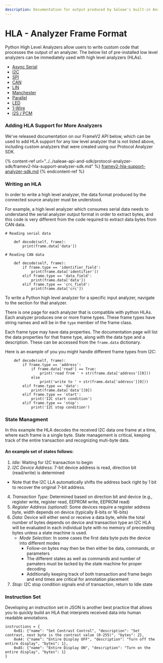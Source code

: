 ```yaml
---
description: Documentation for output produced by Saleae's built-in Analyzers
---
```


# HLA - Analyzer Frame Format

Python High Level Analyzers allow users to write custom code that processes the output of an analyzer. The below list of pre-installed low level analyzers can be immediately used with high level analyzers (HLAs).

* [Async Serial](serial-analyzer.md)
* [I2C](i2c-analyzer.md)
* [SPI](spi-analyzer.md)
* [CAN](can-analyzer.md)
* [LIN](lin-analyzer.md)
* [Manchester](manchester-analyzer.md)
* [Parallel](simple-parallel-analyzer.md)
* [LED](async-rgb-led-analyzer.md)
* [1-Wire](1-wire-analyzer.md)
* [I2S / PCM](i2s-analyzer.md)

### Adding HLA Support for More Analyzers

We've released documentation on our FrameV2 API below, which can be used to add HLA support for any low level analyzer that is not listed above, including custom analyzers that were created using our Protocol Analyzer SDK.

{% content-ref url="../../saleae-api-and-sdk/protocol-analyzer-sdk/framev2-hla-support-analyzer-sdk.md" %}
[framev2-hla-support-analyzer-sdk.md](../../saleae-api-and-sdk/protocol-analyzer-sdk/framev2-hla-support-analyzer-sdk.md)
{% endcontent-ref %}

### Writing an HLA

In order to write a high level analyzer, the data format produced by the connected source analyzer must be understood.&#x20;

For example, a high level analyzer which consumes serial data needs to understand the serial analyzer output format in order to extract bytes, and this code is very different from the code required to extract data bytes from CAN data.

```
# Reading serial data

    def decode(self, frame):
        print(frame.data['data'])
        
# Reading CAN data

    def decode(self, frame):
        if frame.type == 'identifier_field':
            print(frame.data['identifier'])
        elif frame.type == 'data_field':
            print(frame.data['data'])
        elif frame.type == 'crc_field':
            print(frame.data['crc'])
```

To write a Python high level analyzer for a specific input analyzer, navigate to the section for that analyzer.

There is one page for each analyzer that is compatible with python HLAs. Each analyzer produces one or more frame types. These frame types have string names and will be in the `type` member of the frame class.

Each frame type may have data properties. The documentation page will list the data properties for that frame type, along with the data type and a description. These can be accessed from the `frame.data` dictionary.

Here is an example of you you might handle different frame types from I2C:

```
    def decode(self, frame):
        if frame.type == 'address':
            if frame.data['read'] == True:
                print('read from ' + str(frame.data['address'][0]))
            else
                print('write to ' + str(frame.data['address'][0]))
        elif frame.type == 'data':
            print(frame.data['data'][0])
        elif frame.type == 'start':
            print('I2C start condition')
        elif frame.type == 'stop':
            print('I2C stop condition')
```

### State Managment
In this example the HLA decodes the received I2C data one frame at a time, where each frame is a single byte.  State management is critical, keeping track of the entire transaction and recognizing muti-byte data.  

#### An example set of states follows:
1. *Idle:* Waiting for I2C transaction to begin
2. *I2C Device Address:* 7-bit device address is read, direction bit (read/write) is determined
  - Note that the I2C LLA automatically shifts the address back right by 1 bit to recover the original 7-bit address.
4. *Transaction Type:* Determined based on direction bit and device (e.g., register write, register read, EEPROM write, EEPROM read)
5. *Register Address (optional):* Some devices require a register address byte, width depends on device (typically 8-bits or 16-bits)
6. *Data:* Device will either send or receive a data byte, while the total number of bytes depends on device and transaction type an I2C HLA will be evaluated in each individual byte with no memory of preceeding bytes unless a state machine is used.
   - *Mode Selection:* In some cases the first data byte puts the device into different modes
        - Follow-on bytes may then be then either be data, commands, or parameters
        - The different states as well as commands and number of pamaters must be tacked by the state machine for proper decoding
        - Additionally keeping track of both transaction and frame begin and end times are critical for annotation placement
7. *Stop:* I2C stop condition signals end of transaction, return to Idle state


### Instruction Set
Developing an instruction set in JSON is another best practice that allows you to quickly build an HLA that interprets received data into human readable annotations.

```
instructions = {
    0x81: {"name": "Set Contrast Control", "description": "Set contrast, next byte is the contrast value (0-255)", "bytes": 2},
    0xA4: {"name": "Entire Display OFF", "description": "Turn off the entire display", "bytes": 1},
    0xA5: {"name": "Entire Display ON", "description": "Turn on the entire display", "bytes": 1}
}
```
